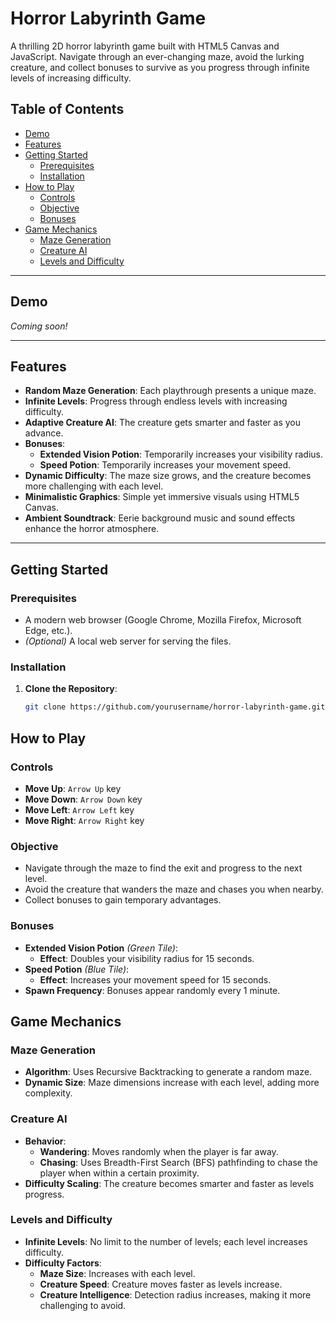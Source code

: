 # Horror Labyrinth Game

A thrilling 2D horror labyrinth game built with HTML5 Canvas and JavaScript. Navigate through an ever-changing maze, avoid the lurking creature, and collect bonuses to survive as you progress through infinite levels of increasing difficulty.

## Table of Contents

- [Demo](#demo)
- [Features](#features)
- [Getting Started](#getting-started)
  - [Prerequisites](#prerequisites)
  - [Installation](#installation)
- [How to Play](#how-to-play)
  - [Controls](#controls)
  - [Objective](#objective)
  - [Bonuses](#bonuses)
- [Game Mechanics](#game-mechanics)
  - [Maze Generation](#maze-generation)
  - [Creature AI](#creature-ai)
  - [Levels and Difficulty](#levels-and-difficulty)

---

## Demo

_Coming soon!_

---

## Features

- **Random Maze Generation**: Each playthrough presents a unique maze.
- **Infinite Levels**: Progress through endless levels with increasing difficulty.
- **Adaptive Creature AI**: The creature gets smarter and faster as you advance.
- **Bonuses**:
  - **Extended Vision Potion**: Temporarily increases your visibility radius.
  - **Speed Potion**: Temporarily increases your movement speed.
- **Dynamic Difficulty**: The maze size grows, and the creature becomes more challenging with each level.
- **Minimalistic Graphics**: Simple yet immersive visuals using HTML5 Canvas.
- **Ambient Soundtrack**: Eerie background music and sound effects enhance the horror atmosphere.

---

## Getting Started

### Prerequisites

- A modern web browser (Google Chrome, Mozilla Firefox, Microsoft Edge, etc.).
- _(Optional)_ A local web server for serving the files.

### Installation

1. **Clone the Repository**:

   ```bash
   git clone https://github.com/yourusername/horror-labyrinth-game.git
   ```

## How to Play

### Controls

- **Move Up**: `Arrow Up` key
- **Move Down**: `Arrow Down` key
- **Move Left**: `Arrow Left` key
- **Move Right**: `Arrow Right` key

### Objective

- Navigate through the maze to find the exit and progress to the next level.
- Avoid the creature that wanders the maze and chases you when nearby.
- Collect bonuses to gain temporary advantages.

### Bonuses

- **Extended Vision Potion** _(Green Tile)_:
  - **Effect**: Doubles your visibility radius for 15 seconds.
- **Speed Potion** _(Blue Tile)_:
  - **Effect**: Increases your movement speed for 15 seconds.
- **Spawn Frequency**: Bonuses appear randomly every 1 minute.

## Game Mechanics

### Maze Generation

- **Algorithm**: Uses Recursive Backtracking to generate a random maze.
- **Dynamic Size**: Maze dimensions increase with each level, adding more complexity.

### Creature AI

- **Behavior**:
  - **Wandering**: Moves randomly when the player is far away.
  - **Chasing**: Uses Breadth-First Search (BFS) pathfinding to chase the player when within a certain proximity.
- **Difficulty Scaling**: The creature becomes smarter and faster as levels progress.

### Levels and Difficulty

- **Infinite Levels**: No limit to the number of levels; each level increases difficulty.
- **Difficulty Factors**:
  - **Maze Size**: Increases with each level.
  - **Creature Speed**: Creature moves faster as levels increase.
  - **Creature Intelligence**: Detection radius increases, making it more challenging to avoid.
